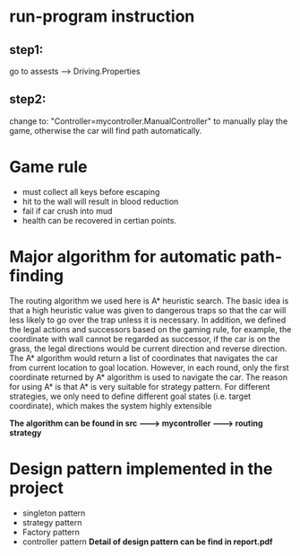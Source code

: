 # run-program instruction

## step1:
go to assests --> Driving.Properties

## step2:
change to: "Controller=mycontroller.ManualController" to manually play the game, otherwise the car will find path automatically.

# Game rule
* must collect all keys before escaping
* hit to the wall will result in blood reduction
* fail if car crush into mud
* health can be recovered in certian points.


# Major algorithm for automatic path-finding
The routing algorithm we used here is A* heuristic search. The basic idea is that a high heuristic value was given to dangerous traps so that the car will less likely to go over the trap unless it is necessary. In addition, we defined the legal actions and successors based on the gaming rule, for example, the coordinate with wall cannot be regarded as successor, if the car is on the grass, the legal directions would be current direction and reverse direction.
The A* algorithm would return a list of coordinates that navigates the car from current location to goal location. However, in each round, only the first coordinate returned by A* algorithm is used to navigate the car.
The reason for using A* is that A* is very suitable for strategy pattern. For different strategies, we only need to define different goal states (i.e. target coordinate), which makes the system highly extensible

**The algorithm can be found in src ---> mycontroller ---> routing strategy**

# Design pattern implemented in the project
* singleton pattern
* strategy pattern
* Factory pattern
* controller pattern
**Detail of design pattern can be find in report.pdf**
